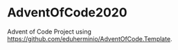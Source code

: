 # AdventOfCode2020

Advent of Code Project using https://github.com/eduherminio/AdventOfCode.Template.